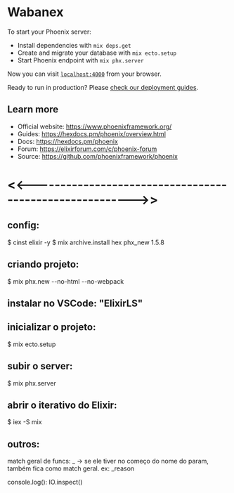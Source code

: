 # Wabanex

To start your Phoenix server:

  * Install dependencies with `mix deps.get`
  * Create and migrate your database with `mix ecto.setup`
  * Start Phoenix endpoint with `mix phx.server`

Now you can visit [`localhost:4000`](http://localhost:4000) from your browser.

Ready to run in production? Please [check our deployment guides](https://hexdocs.pm/phoenix/deployment.html).

## Learn more

  * Official website: https://www.phoenixframework.org/
  * Guides: https://hexdocs.pm/phoenix/overview.html
  * Docs: https://hexdocs.pm/phoenix
  * Forum: https://elixirforum.com/c/phoenix-forum
  * Source: https://github.com/phoenixframework/phoenix

# <<-------------------------------------------------------->>

## config:
$ cinst elixir -y
$ mix archive.install hex phx_new 1.5.8

## criando projeto:
$ mix phx.new <nome> --no-html --no-webpack

## instalar no VSCode: "ElixirLS"

## inicializar o projeto:
$ mix ecto.setup

## subir o server:
$ mix phx.server

## abrir o iterativo do Elixir:
$ iex -S mix

## outros:
match geral de funcs: _ -> se ele tiver no começo do nome do param, também fica como match geral. ex: _reason

console.log(): IO.inspect()
